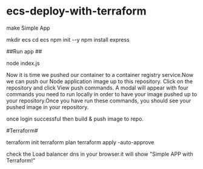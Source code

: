 # ecs-deploy-with-terraform

make Simple  App 

mkdir ecs
cd ecs
npm init --y
npm install express

##Run app ##

node index.js


Now it is time we pushed our container to a container registry service.Now we can push our Node application image up to this repository. Click on the repository and click View push commands. A modal will appear with four commands you need to run locally in order to have your image pushed up to your repository.Once you have run these commands, you should see your pushed image in your repository.

once login successful then build & push image to repo.

#Terraform#

terraform init
terraform plan
terraform apply -auto-approve

check the Load balancer dns in your browser.it will show "Simple APP with Terraform!"